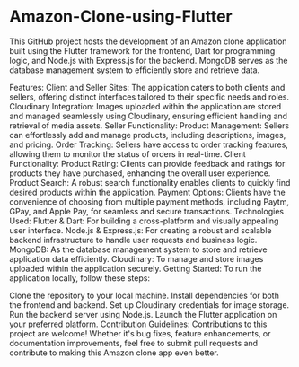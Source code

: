 # Amazon-Clone-using-Flutter
This GitHub project hosts the development of an Amazon clone application built using the Flutter framework for the frontend, Dart for programming logic, and Node.js with Express.js for the backend. MongoDB serves as the database management system to efficiently store and retrieve data.

Features:
Client and Seller Sites: The application caters to both clients and sellers, offering distinct interfaces tailored to their specific needs and roles.
Cloudinary Integration: Images uploaded within the application are stored and managed seamlessly using Cloudinary, ensuring efficient handling and retrieval of media assets.
Seller Functionality:
Product Management: Sellers can effortlessly add and manage products, including descriptions, images, and pricing.
Order Tracking: Sellers have access to order tracking features, allowing them to monitor the status of orders in real-time.
Client Functionality:
Product Rating: Clients can provide feedback and ratings for products they have purchased, enhancing the overall user experience.
Product Search: A robust search functionality enables clients to quickly find desired products within the application.
Payment Options: Clients have the convenience of choosing from multiple payment methods, including Paytm, GPay, and Apple Pay, for seamless and secure transactions.
Technologies Used:
Flutter & Dart: For building a cross-platform and visually appealing user interface.
Node.js & Express.js: For creating a robust and scalable backend infrastructure to handle user requests and business logic.
MongoDB: As the database management system to store and retrieve application data efficiently.
Cloudinary: To manage and store images uploaded within the application securely.
Getting Started:
To run the application locally, follow these steps:

Clone the repository to your local machine.
Install dependencies for both the frontend and backend.
Set up Cloudinary credentials for image storage.
Run the backend server using Node.js.
Launch the Flutter application on your preferred platform.
Contribution Guidelines:
Contributions to this project are welcome! Whether it's bug fixes, feature enhancements, or documentation improvements, feel free to submit pull requests and contribute to making this Amazon clone app even better.
